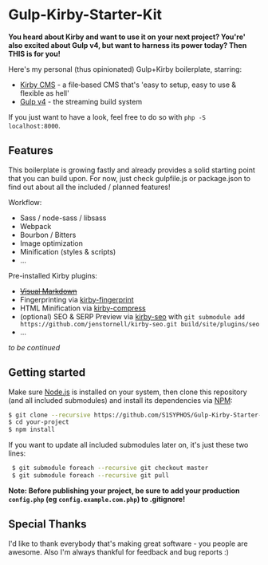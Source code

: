 # Gulp-Kirby-Starter-Kit
**You heard about Kirby and want to use it on your next project? You're' also excited about Gulp v4, but want to harness its power today? Then THIS is for you!**

Here's my personal (thus opinionated) Gulp+Kirby boilerplate, starring:
- [Kirby CMS](https://getkirby.com/) - a file‑based CMS that's 'easy to setup, easy to use & flexible as hell'
- [Gulp v4](http://gulpjs.com/) - the streaming build system

If you just want to have a look, feel free to do so with `php -S localhost:8000`.


## Features
This boilerplate is growing fastly and already provides a solid starting point that you can build upon. For now, just check gulpfile.js or package.json to find out about all the included / planned features!

Workflow:
- Sass / node-sass / libsass
- Webpack
- Bourbon / Bitters
- Image optimization
- Minification (styles & scripts)
- ...

Pre-installed Kirby plugins:
- ~~[Visual Markdown](https://github.com/JonasDoebertin/kirby-visual-markdown)~~
- Fingerprinting via [kirby-fingerprint](https://github.com/iksi/KirbyFingerprint)
- HTML Minification via [kirby-compress](https://github.com/iksi/kirby-compress)
- (optional) SEO & SERP Preview via [kirby-seo](https://github.com/jenstornell/kirby-seo) with `git submodule add https://github.com/jenstornell/kirby-seo.git build/site/plugins/seo`
- ...

_to be continued_


## Getting started
Make sure [Node.js](http://nodejs.org/) is installed on your system, then clone this repository (and all included submodules) and install its dependencies via [NPM](https://npmjs.org/):

```bash
$ git clone --recursive https://github.com/S1SYPHOS/Gulp-Kirby-Starter-Kit.git your-project
$ cd your-project
$ npm install
```

If you want to update all included submodules later on, it's just these two lines:

```bash
 $ git submodule foreach --recursive git checkout master
 $ git submodule foreach --recursive git pull
```

**Note: Before publishing your project, be sure to add your production `config.php` (eg `config.example.com.php`) to .gitignore!**

## Special Thanks
I'd like to thank everybody that's making great software - you people are awesome. Also I'm always thankful for feedback and bug reports :)
